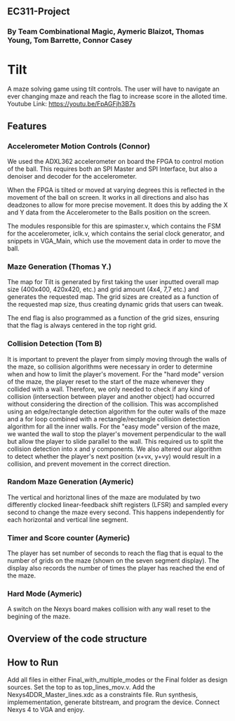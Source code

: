 ## EC311-Project
### By Team Combinational Magic, Aymeric Blaizot, Thomas Young, Tom Barrette, Connor Casey
# Tilt
A maze solving game using tilt controls. The user will have to navigate an ever changing maze and reach the flag to increase score in the alloted time.
Youtube Link: https://youtu.be/FpAGFjh3B7s
## Features

### Accelerometer Motion Controls (Connor)
  We used the ADXL362 accelerometer on board the FPGA to control motion of the ball. This requires both an SPI Master and SPI Interface, but also a denoiser and decoder for the accelerometer.

  When the FPGA is tilted or moved at varying degrees this is reflected in the movement of the ball on screen. It works in all directions and also has deadzones to allow for more precise movement. It does this by adding the X and Y data from the Accelerometer to the Balls position on the screen.

  The modules responsible for this are spimaster.v, which contains the FSM for the accelerometer, iclk.v, which contains the serial clock generator, and snippets in VGA_Main, which use the movement data in order to move the ball.

### Maze Generation (Thomas Y.)
  The map for Tilt is generated by first taking the user inputted overall map size (400x400, 420x420, etc.) and grid amount (4x4, 7,7 etc.) and generates the requested map. The grid sizes are created as a function of the requested map size, thus creating dynamic grids that users can tweak.

The end flag is also programmed as a function of the grid sizes, ensuring that the flag is always centered in the top right grid.

### Collision Detection (Tom B)
It is important to prevent the player from simply moving through the walls of the maze, so collision algorithms were necessary in order to determine when and how to limit the player's movement. For the "hard mode" version of the maze, the player reset to the start of the maze whenever they collided with a wall. Therefore, we only needed to check if any kind of collision (intersection between player and another object) had occurred without considering the direction of the collision. This was accomplished using an edge/rectangle detection algorithm for the outer walls of the maze and a for loop combined with a rectangle/rectangle collision detection algorithm for all the inner walls. For the "easy mode" version of the maze, we wanted the wall to stop the player's movement perpendicular to the wall but allow the player to slide parallel to the wall. This required us to split the collision detection into x and y components. We also altered our algorithm to detect whether the player's next position (x+vx, y+vy) would result in a collision, and prevent movement in the correct direction.


### Random Maze Generation (Aymeric)
  The vertical and horiztonal lines of the maze are modulated by two differently clocked linear-feedback shift registers (LFSR) and sampled every second to change the maze every second. This happens independently for each horizontal and vertical line segment.  

### Timer and Score counter (Aymeric)
The player has set number of seconds to reach the flag that is equal to the number of grids on the maze (shown on the seven segment display). The display also records the number of times the player has reached the end of the maze.

### Hard Mode (Aymeric)
A switch on the Nexys board makes collision with any wall reset to the begining of the maze.

## Overview of the code structure


## How to Run
Add all files in either Final_with_multiple_modes or the Final folder as design sources. Set the top to as top_lines_mov.v. Add the Nexys4DDR_Master_lines.xdc as a constraints file. Run synthesis, implemementation, generate bitstream, and program the device. Connect Nexys 4 to VGA and enjoy.

